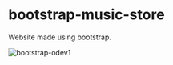 # bootstrap-music-store
Website made using bootstrap.

![bootstrap-odev1](https://user-images.githubusercontent.com/45533057/143142855-e31016a5-dcd9-42de-950d-38c5196969b0.png)
